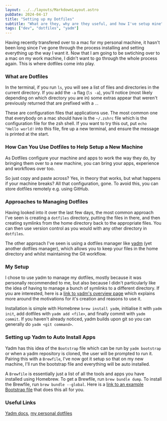 ```yaml
---
layout: ../../layouts/MarkdownLayout.astro
pubDate: 2024-04-17
title: "Setting up my Dotfiles"
subtitle: "What are they, why are they useful, and how I've setup mine"
tags: ["dev", "dotfiles", "yadm"]
---
```


Having recently transfered over to a mac for my personal machine, it hasn't been long since I've gone through the process installing and setting everything up the way I want it. Now that I am going to be swtiching over to a mac on my work machine, I didn't want to go through the whole process again. This is where dotfiles come into play.

### What are Dotfiles

In the terminal, if you run `ls`, you will see a list of files and directories in the current directory. If you add the `-a` flag (`ls -a`), you'll notice (most likely depending on which directory you are in) some extras appear that weren't previously returned that are prefixed with a `.`.

These are configuration files that applications use. The most common one that everybody on a mac should have is the `~/.zshrc` file which is the configuration file for the zsh shell. If you want to try this out, put `echo "Hello world!` into this file, fire up a new terminal, and ensure the message is printed at the start.

### How Can You Use Dotfiles to Help Setup a New Machine

As Dotfiles configure your machine and apps to work the way they do, by bringing them over to a new machine, you can bring your apps, experience and workflows over too.

So just copy and paste across? Yes, in theory that works, but what happens if your machine breaks? All that configuration, gone. To avoid this, you can store dotfiles remotely e.g. using GitHub.

### Approaches to Managing Dotfiles

Having looked into it over the last few days, the most common approach I've seen is creating a `dotfiles` directory, putting the files in there, and then creating symlinks from the home directory back to the appropriate files. You can then use version control as you would with any other directory in `dotfiles`.

The other approach I've seen is using a dotfiles manager like [yadm](https://yadm.io/) (yet another dotfiles manager), which allows you to keep your files in the home directory and whilst maintaining the Git workflow. 

### My Setup

I chose to use yadm to manage my dotfiles, mostly because it was personally recommended to me, but also because I didn't particularly like the idea of having to manage a bunch of symlinks to a different directory. If you are interested, here is a [link to yadm's overview page](https://yadm.io/docs/overview) which explains more around the motivations for it's creation and reasons to use it.

Installation is simple with Homebrew `brew install yadm`, initialise it with `yadm init`, add dotfiles with `yadm add <file>`, and finally commit with `yadm commit`. If you haven't already noticed, yadm builds upon git so you can generally do `yadm <git command>`.

### Setting up Yadm to Auto Install Apps

Yadm has this idea of the `Bootstrap` file which can be run by `yadm bootstrap` or when a yadm repository is cloned, the user will be prompted to run it. Pairing this with a `Brewfile`, I've now got it setup so that on my new machine, I'll run the bootstrap file and everything will be auto installed.

A `Brewfile` is essentially just a list of all the tools and apps you have installed using Homebrew. To get a Brewfile, run `brew bundle dump`. To install the Brewfile, run `brew bundle --global`. Here is a [link to an example Bootstrap file](https://arc.net/l/quote/atjrvqzg) that does this all for you.

### Useful Links

[Yadm docs](https://yadm.io/), [my personal dotfiles](https://github.com/RowMur/dotfiles)
